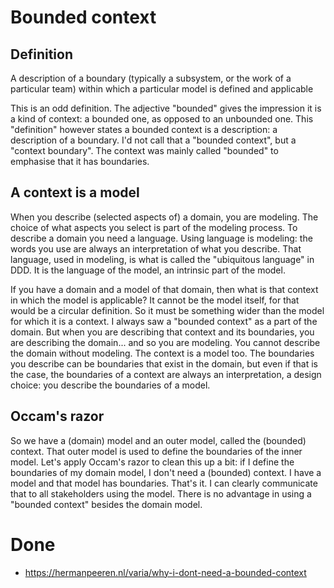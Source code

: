 # Bounded context

## Definition

A description of a boundary (typically a subsystem, or the work of a particular team) within which a particular model is defined and applicable

This is an odd definition. The adjective "bounded" gives the impression it is a kind of context: a bounded one, as opposed to an unbounded one. This "definition" however states a bounded context is a description: a description of a boundary. I'd not call that a "bounded context", but a "context boundary". The context was mainly called "bounded" to emphasise that it has boundaries.

## A context is a model

When you describe (selected aspects of) a domain, you are modeling. The choice of what aspects you select is part of the modeling process. To describe a domain you need a language. Using language is modeling: the words you use are always an interpretation of what you describe. That language, used in modeling, is what is called the "ubiquitous language" in DDD. It is the language of the model, an intrinsic part of the model.

If you have a domain and a model of that domain, then what is that context in which the model is applicable? It cannot be the model itself, for that would be a circular definition. So it must be something wider than the model for which it is a context. I always saw a "bounded context" as a part of the domain. But when you are describing that context and its boundaries, you are describing the domain... and so you are modeling. You cannot describe the domain without modeling. The context is a model too. The boundaries you describe can be boundaries that exist in the domain, but even if that is the case, the boundaries of a context are always an interpretation, a design choice: you describe the boundaries of a model.

## Occam's razor

So we have a (domain) model and an outer model, called the (bounded) context. That outer model is used to define the boundaries of the inner model. Let's apply Occam's razor to clean this up a bit: if I define the boundaries of my domain model, I don't need a (bounded) context. I have a model and that model has boundaries. That's it. I can clearly communicate that to all stakeholders using the model. There is no advantage in using a  "bounded context" besides the domain model.

# Done

- <https://hermanpeeren.nl/varia/why-i-dont-need-a-bounded-context>
